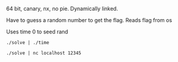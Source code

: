64 bit, canary, nx, no pie. Dynamically linked.

Have to guess a random number to get the flag. Reads flag from os

Uses time 0 to seed rand


`./solve | ./time`

`./solve | nc localhost 12345`